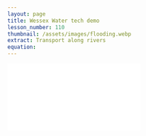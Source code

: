 ```yaml
---
layout: page
title: Wessex Water tech demo
lesson_number: 110
thumbnail: /assets/images/flooding.webp
extract: Transport along rivers
equation:
---
```

 
<iframe class="sim" id="simA" src="/sim/?preset=bacteriaInAReach&story&lite&sf=1&clean" frameborder="0" loading="lazy"></iframe>
<p style="text-align:center;margin-top:0;"><vpde-slider
    iframe="simA"
    name="c0"
    label="Inlet concentration"
    min="0.01"
    max="1"
    value="0.5"
    step="0.01"
    min-label="Low"
    max-label="High"
></vpde-slider></p>
<p style="text-align:center;margin-top:0;"><vpde-slider
    iframe="simA"
    name="k"
    label="Decay"
    min="0"
    max="0.02"
    value="0.001"
    step="0.0001"
    min-label="None"
    max-label="Maximum"
></vpde-slider></p>
<p style="text-align:center;margin-top:0;"><vpde-slider
    iframe="simA"
    name="u"
    label="Flow"
    min="0.1"
    max="2"
    value="0.62"
    step="0.01"
    min-label="Low"
    max-label="High"
></vpde-slider></p>

